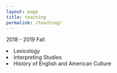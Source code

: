 ```yaml
---
layout: page
title: teaching
permalink: /teaching/
---
```

2018 - 2019 Fall

<li>Lexicology</li>
<li>Interpreting Studies</li>
<li>History of English and American Culture</li>
